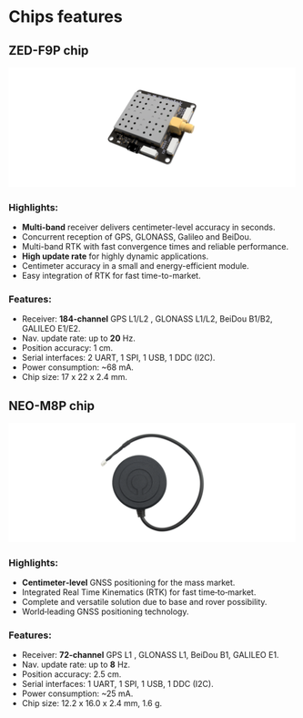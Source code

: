 # Chips features

## ZED-F9P chip

![](../.gitbook/assets/zed-f9p-drotek-doc.png)

### Highlights:

* **Multi-band** receiver delivers centimeter-level accuracy in seconds.
* Concurrent reception of GPS, GLONASS, Galileo and BeiDou.
* Multi-band RTK with fast convergence times and reliable performance.
* **High update rate** for highly dynamic applications.
* Centimeter accuracy in a small and energy-efficient module.
* Easy integration of RTK for fast time-to-market.

### Features:

* Receiver: **184-channel** GPS L1/L2 , GLONASS L1/L2, BeiDou B1/B2, GALILEO E1/E2.
* Nav. update rate: up to **20** Hz.
* Position accuracy: 1 cm.
* Serial interfaces: 2 UART, 1 SPI, 1 USB, 1 DDC \(I2C\).
* Power consumption: ~68 mA.
* Chip size: 17 x 22 x 2.4 mm.

## NEO-M8P chip

![](../.gitbook/assets/gps-sirius-drotek-doc.png)

### Highlights:

* **Centimeter‑level** GNSS positioning for the mass market.
* Integrated Real Time Kinematics \(RTK\) for fast time‑to‑market.
* Complete and versatile solution due to base and rover possibility.
* World‑leading GNSS positioning technology.

### Features:

* Receiver: **72-channel** GPS L1 , GLONASS L1, BeiDou B1, GALILEO E1.
* Nav. update rate: up to **8** Hz.
* Position accuracy: 2.5 cm.
* Serial interfaces: 1 UART, 1 SPI, 1 USB, 1 DDC \(I2C\).
* Power consumption: ~25 mA.
* Chip size: 12.2 x 16.0 x 2.4 mm, 1.6 g.

